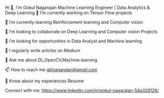 Hi 👋, I'm Gokul Nagarajan
Machine Learning Engineer | Data Analytics & Deep Learning
🔭 I’m currently working on Tensor Flow projects

🌱 I’m currently learning Reinforcement learning and Computer vision

👯 I’m looking to collaborate on Deep Learning and Computer vision Projects

🤝 I’m looking for opportunities in Data Analyst and Machine learning

📝 I regularly write articles on Medium

💬 Ask me about DL,OpenCV,Machine learning

📫 How to reach me gklnagarajan@gmail.com

📄 Know about my experiences Resume

Connect with me:
https://www.linkedin.com/in/gokul-nagarajan-54a328126/
